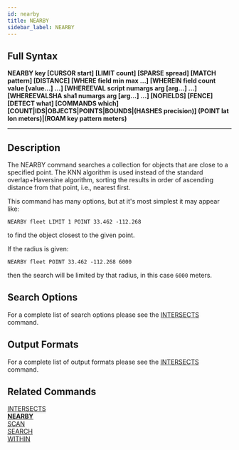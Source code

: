 ```yaml
---
id: nearby
title: NEARBY
sidebar_label: NEARBY
---
```


## Full Syntax

**NEARBY  key [CURSOR start] [LIMIT count] [SPARSE spread] [MATCH pattern] [DISTANCE] [WHERE field min max ...] [WHEREIN field count value [value...] ...] [WHEREEVAL script numargs arg [arg...] ...] [WHEREEVALSHA sha1 numargs arg [arg...] ...] [NOFIELDS] [FENCE] [DETECT what] [COMMANDS which] [COUNT|IDS|OBJECTS|POINTS|BOUNDS|(HASHES precision)] (POINT lat lon meters)|(ROAM key pattern meters)**

---

## Description

The NEARBY command searches a collection for objects that are close to a specified point. The KNN algorithm is used instead of the standard overlap+Haversine algorithm, sorting the results in order of ascending distance from that point, i.e., nearest first.

This command has many options, but at it's most simplest it may appear like:

```tile38-cli
NEARBY fleet LIMIT 1 POINT 33.462 -112.268
```
to find the object closest to the given point.

If the radius is given:
```tile38-cli
NEARBY fleet POINT 33.462 -112.268 6000
```
then the search will be limited by that radius, in this case `6000` meters.

## Search Options

For a complete list of search options please see the [INTERSECTS](/commands/intersects#search-options) command.

## Output Formats

For a complete list of output formats please see the [INTERSECTS](/commands/intersects#output-formats) command.

## Related Commands

[INTERSECTS](intersects.html)<br>
**[NEARBY](nearby.html)**<br>
[SCAN](scan.html)<br>
[SEARCH](search.html)<br>
[WITHIN](within.html)<br>
